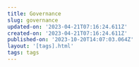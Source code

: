 ```yaml
---
title: Governance
slug: governance
updated-on: '2023-04-21T07:16:24.611Z'
created-on: '2023-04-21T07:16:24.611Z'
published-on: '2023-10-20T14:07:03.064Z'
layout: '[tags].html'
tags: tags
---
```



